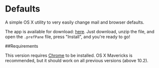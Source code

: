 Defaults
========

A simple OS X utility to very easily change mail and browser defaults.

The app is available for download: [here](http://kennethshawfriedman.com/defaults/). Just download, unzip the file, and open the `.prefPane` file, press "Install", and you're ready to go!

##Requirements

This version requires [Chrome](https://www.google.com/chrome/browser/) to be installed. OS X Mavericks is recommended, but it should work on all previous versions (above 10.2).